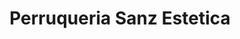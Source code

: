 ---
title: "Perruqueria Sanz Estetica"
url: /santa-coloma-de-cervello/perruqueria-sanz-estetica/
shop: peluquería
---